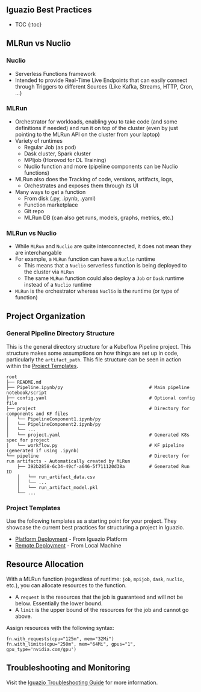 ## Iguazio Best Practices
* TOC
{:toc}

## MLRun vs Nuclio
### Nuclio 
- Serverless Functions framework
- Intended to provide Real-Time Live Endpoints that can easily connect through Triggers to different Sources (Like Kafka, Streams, HTTP, Cron, ...)

### MLRun
- Orchestrator for workloads, enabling you to take code (and some definitions if needed) and run it on top of the cluster (even by just pointing to the MLRun API on the cluster from your laptop)
- Variety of runtimes 
    - Regular Job (as pod)
    - Dask cluster, Spark cluster
    - MPIjob (Horovod for DL Training)
    - Nuclio function and more (pipeline components can be Nuclio functions)
- MLRun also does the Tracking of code, versions, artifacts, logs, 
    - Orchestrates and exposes them through its UI
- Many ways to get a function
    - From disk (.py, .ipynb, .yaml)
    - Function marketplace
    - Git repo
    - MLRun DB (can also get runs, models, graphs, metrics, etc.)

### MLRun vs Nuclio       
- While `MLRun` and `Nuclio` are quite interconnected, it does not mean they are interchangable
- For example, a `MLRun` function can have a `Nuclio` runtime
    - This means that a `Nuclio` serverless function is being deployed to the cluster via `MLRun`
    - The same `MLRun` function could also deploy a `Job` or `Dask` runtime instead of a `Nuclio` runtime
- `MLRun` is the orchestrator whereas `Nuclio` is the runtime (or type of function)

## Project Organization
### General Pipeline Directory Structure
This is the general directory structure for a Kubeflow Pipeline project. This structure makes some assumptions on how things are set up in code, particularly the `artifact_path`. This file structure can be seen in action within the [Project Templates](#Project-Templates).
```
root
├── README.md
├── Pipeline.ipynb/py                                # Main pipeline notebook/script
├── config.yaml                                      # Optional config file
├── project                                          # Directory for components and KF files
│   └── PipelineComponent1.ipynb/py
│   └── PipelineComponent2.ipynb/py
│   └── ...
│   └── project.yaml                                 # Generated K8s spec for project
│   └── workflow.py                                  # KF pipeline (generated if using .ipynb)
└── pipeline                                         # Directory for run artifacts - Automatically created by MLRun
    ├── 392b2858-6c34-49cf-a646-5f711120d38a         # Generated Run ID
    │   └── run_artifact_data.csv
    │   └── ...
    │   └── run_artifact_model.pkl
    └── ...
```
### Project Templates
Use the following templates as a starting point for your project. They showcase the current best practices for structuring a project in Iguazio.
- [Platform Deployment](https://github.com/igz-us-sales/igz-platform-deployment) - From Iguazio Platform
- [Remote Deployment](https://github.com/igz-us-sales/igz-remote-deployment) - From Local Machine

## Resource Allocation
With a MLRun function (regardless of runtime: `job`, `mpijob`, `dask`, `nuclio`, etc.), you can allocate resources to the function.
- A `request` is the resources that the job is guaranteed and will not be below. Essentially the lower bound.
- A `limit` is the upper bound of the resources for the job and cannot go above.

Assign resources with the following syntax:
```
fn.with_requests(cpu="125m", mem="32Mi")
fn.with_limits(cpu="250m", mem="64Mi", gpus="1", gpu_type='nvidia.com/gpu')
```

## Troubleshooting and Monitoring
Visit the [Iguazio Troubleshooting Guide](https://igz-us-sales.github.io/igz-troubleshooting/) for more information.
